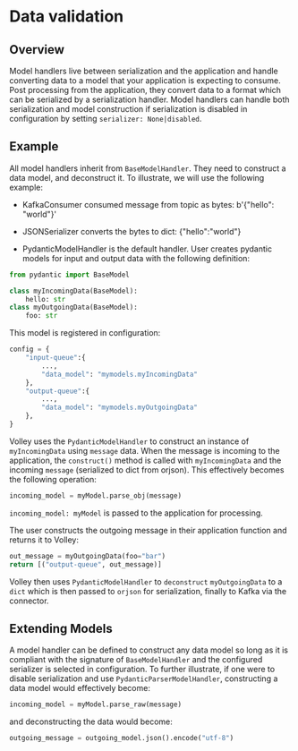 # Data validation


## Overview
Model handlers live between serialization and the application and handle converting data to a model that your application is expecting to consume. Post processing from the application, they convert data to a format which can be serialized by a serialization handler. Model handlers can handle both serialization and model construction if serialization is disabled in configuration by setting `serializer: None|disabled`.

## Example
All model handlers inherit from `BaseModelHandler`. They need to construct a data model, and deconstruct it. To illustrate, we will use the following example:

- KafkaConsumer consumed message from topic as bytes: b'{"hello": "world"}'

- JSONSerializer converts the bytes to dict: {"hello":"world"}

- PydanticModelHandler is the default handler. User creates pydantic models for input and output data with the following definition:


```python
from pydantic import BaseModel

class myIncomingData(BaseModel):
    hello: str
class myOutgoingData(BaseModel):
    foo: str
```

This model is registered in configuration:
```python
config = {
    "input-queue":{
        ...,
        "data_model": "mymodels.myIncomingData"
    },
    "output-queue":{
        ...,
        "data_model": "mymodels.myOutgoingData"
    },  
}
```

Volley uses the `PydanticModelHandler` to construct an instance of `myIncomingData` using `message` data. When the message is incoming to the application, the `construct()` method is called with `myIncomingData` and the incoming `message` (serialized to dict from orjson). This effectively becomes the following operation:

```python
incoming_model = myModel.parse_obj(message)
```
`incoming_model: myModel` is passed to the application for processing.

The user constructs the outgoing message in their application function and returns it to Volley:
```python
out_message = myOutgoingData(foo="bar")
return [("output-queue", out_message)]
```

Volley then uses `PydanticModelHandler` to `deconstruct` `myOutgoingData` to a `dict` which is then passed to `orjson` for serialization, finally to Kafka via the connector.


## Extending Models

A model handler can be defined to construct any data model so long as it is compliant with the signature of `BaseModelHandler` and the configured serializer is selected in configuration. To further illustrate, if one were to disable serialization and use `PydanticParserModelHandler`, constructing a data model would effectively become:

```python
incoming_model = myModel.parse_raw(message)
```

and deconstructing the data would become:

```python
outgoing_message = outgoing_model.json().encode("utf-8")
```